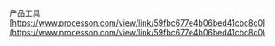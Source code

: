 产品工具  
[https://www.processon.com/view/link/59fbc677e4b06bed41cbc8c0](https://www.processon.com/view/link/59fbc677e4b06bed41cbc8c0)



